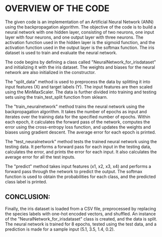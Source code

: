 # OVERVIEW OF THE CODE

The given code is an implementation of an Artificial Neural Network (ANN) using the backpropagation algorithm. The objective of the code is to build a neural network with one hidden layer, consisting of two neurons, one input layer with four neurons, and one output layer with three neurons. The activation function used in the hidden layer is the sigmoid function, and the activation function used in the output layer is the softmax function. The iris dataset is used to train and evaluate the neural network.

The code begins by defining a class called "NeuralNetwork_for_irisdataset" and initializing it with the iris dataset. The weights and biases for the neural network are also initialized in the constructor.

The "split_data" method is used to preprocess the data by splitting it into input features (X) and target labels (Y). The input features are then scaled using the MinMaxScaler. The data is further divided into training and testing sets using the train_test_split function from sklearn.

The "train_neuralnetwork" method trains the neural network using the backpropagation algorithm. It takes the number of epochs as input and iterates over the training data for the specified number of epochs. Within each epoch, it calculates the forward pass of the network, computes the error using the cross-entropy loss function, and updates the weights and biases using gradient descent. The average error for each epoch is printed.

The "test_neuralnetwork" method tests the trained neural network using the testing data. It performs a forward pass for each input in the testing data, calculates the error, and prints the error for each input. It also calculates the average error for all the test inputs.

The "predict" method takes input features (x1, x2, x3, x4) and performs a forward pass through the network to predict the output. The softmax function is used to obtain the probabilities for each class, and the predicted class label is printed.

## CONCLUSION:
Finally, the iris dataset is loaded from a CSV file, preprocessed by replacing the species labels with one-hot encoded vectors, and shuffled. An instance of the "NeuralNetwork_for_irisdataset" class is created, and the data is split. The neural network is trained for 8 epochs, tested using the test data, and a prediction is made for a sample input (5.1, 3.5, 1.4, 0.2).
